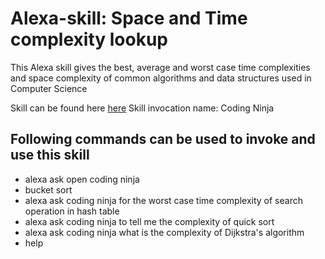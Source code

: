 # Alexa-skill: Space and Time complexity lookup 
This Alexa skill gives the best, average and worst case time complexities and space complexity of common algorithms and data structures used in Computer Science


Skill can be found here [here](https://www.amazon.com/Algorithm-and-Data-Structure-Complexities/dp/B07BHZDCK9/ref=sr_1_1?s=digital-skills&ie=UTF8&qid=1521486451&sr=1-1&keywords=Algorithm+and+Data+Structure+Complexities)
Skill invocation name: Coding Ninja

## Following commands can be used to invoke and use this skill
- alexa ask open coding ninja
- bucket sort
- alexa ask coding ninja for the worst case time complexity of search operation in hash table
- alexa ask coding ninja to tell me the complexity of quick sort
- alexa ask coding ninja what is the complexity of Dijkstra's algorithm
- help
